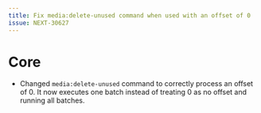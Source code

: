 ```yaml
---
title: Fix media:delete-unused command when used with an offset of 0
issue: NEXT-30627
---
```

# Core
* Changed `media:delete-unused` command to correctly process an offset of 0. It now executes one batch instead of treating 0 as no offset and running all batches.
